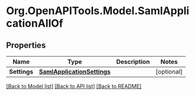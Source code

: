 # Org.OpenAPITools.Model.SamlApplicationAllOf

## Properties

Name | Type | Description | Notes
------------ | ------------- | ------------- | -------------
**Settings** | [**SamlApplicationSettings**](SamlApplicationSettings.md) |  | [optional] 

[[Back to Model list]](../README.md#documentation-for-models) [[Back to API list]](../README.md#documentation-for-api-endpoints) [[Back to README]](../README.md)

